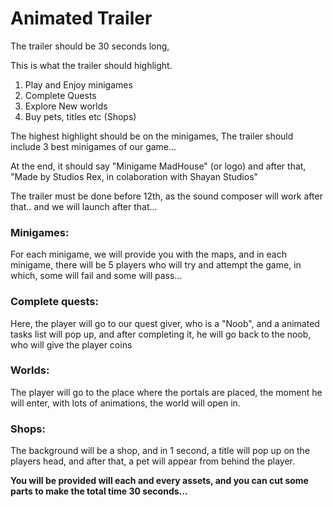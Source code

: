 # Animated Trailer

The trailer should be 30 seconds long,

This is what the trailer should highlight.
1. Play and Enjoy minigames
2. Complete Quests
3. Explore New worlds
4. Buy pets, titles etc (Shops)

The highest highlight should be on the minigames,
The trailer should include 3 best minigames of our game...

At the end, it should say "Minigame MadHouse" (or logo) and after that, 
"Made by Studios Rex, in colaboration with Shayan Studios"

The trailer must be done before 12th, as the sound composer will work after that.. and we will launch after that...

### Minigames:
For each minigame, we will provide you with the maps,
and in each minigame, there will be 5 players who will try and attempt the game, in which, some will fail and some will pass...

### Complete quests:
Here, the player will go to our quest giver, who is a "Noob", and a animated tasks list will pop up, and after completing it, he will go back to the noob, who will give the player coins

### Worlds:
The player will go to the place where the portals are placed, the moment he will enter, with lots of animations, the world will open in.

### Shops:
The background will be a shop, and in 1 second, a title will pop up on the players head, and after that, a pet will appear from behind the player.

**You will be provided will each and every assets, and you can cut some parts to make the total time 30 seconds...**
